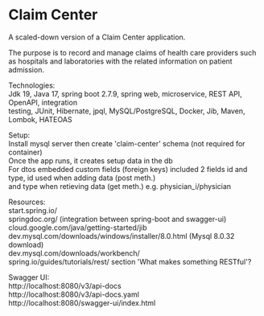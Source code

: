 # Claim Center

A scaled-down version of a Claim Center application. 

The purpose is to record and manage claims of health care providers such as hospitals and laboratories with the related information on patient admission.

Technologies:  
	 Jdk 19, Java 17, spring boot 2.7.9, spring web, microservice, REST API, OpenAPI, integration  
	 testing, JUnit, Hibernate, jpql, MySQL/PostgreSQL, Docker, Jib, Maven, Lombok, HATEOAS

Setup:  
Install mysql server then create 'claim-center' schema (not required for container)  
Once the app runs, it creates setup data in the db  
For dtos embedded custom fields (foreign keys) included 2 fields id and type, id used when adding data (post meth.)  
 and type when retieving data (get meth.) e.g. physician_i/physician

Resources:  
start.spring.io/  
springdoc.org/  (integration between spring-boot and swagger-ui)  
cloud.google.com/java/getting-started/jib  
dev.mysql.com/downloads/windows/installer/8.0.html (Mysql 8.0.32 download)  
dev.mysql.com/downloads/workbench/  
spring.io/guides/tutorials/rest/ section 'What makes something RESTful'?  


Swagger UI:  
http://localhost:8080/v3/api-docs  
http://localhost:8080/v3/api-docs.yaml  
http://localhost:8080/swagger-ui/index.html  
